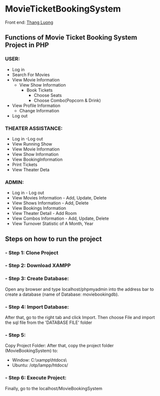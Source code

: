 # MovieTicketBookingSystem
Front end: [Thang Luong](https://github.com/thanggggg1)

## Functions of Movie Ticket Booking System Project in PHP
### USER:
- Log in
- Search  For Movies
- View Movie Information
    - View Show Information
        - Book Tickets
            - Choose Seats
            - Choose Combo(Popcorn & Drink)
- View Profile Information
    - Change Information
- Log out

### THEATER ASSISTANCE:
- Log in -Log out
- View Running Show
- View Movie Information
- View Show Information
- View BookingInformation
- Print Tickets
- View Theater Deta

### ADMIN:
- Log in - Log out
- View Movies Information - Add, Update, Delete
- View Shows Information - Add, Delete
- View Bookings Information
- View Theater Detail - Add Room
- View Combos Information - Add, Update, Delete
- View Turnover Statistic of A Month, Year

## Steps on how to run the project
### - Step 1: Clone Project
### - Step 2: Download XAMPP
### - Step 3: Create Database: 
Open any browser and type localhost/phpmyadmin into the address bar to create a database (name of Database: moviebookingdb).
### - Step 4: Import Database: 
After that, go to the right tab and click Import. Then choose File and import the sql file from the 'DATABASE FILE' folder
### - Step 5: 
Copy Project Folder: After that, copy the project folder (MovieBookingSystem) to:
   - Window: C:\xampp\htdocs\
   - Ubuntu: /otp/lampp/htdocs/
### - Step 6: Execute Project: 
Finally, go to the localhost/MovieBookingSystem




